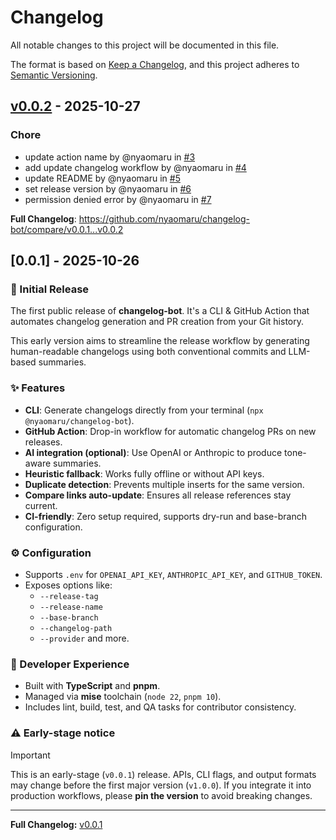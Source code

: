 # Changelog

All notable changes to this project will be documented in this file.

The format is based on [Keep a Changelog](https://keepachangelog.com/en/1.1.0/),
and this project adheres to [Semantic Versioning](https://semver.org/spec/v2.0.0.html).

## [v0.0.2] - 2025-10-27

### Chore

- update action name by @nyaomaru in [#3](https://github.com/nyaomaru/changelog-bot/pull/3)
- add update changelog workflow by @nyaomaru in [#4](https://github.com/nyaomaru/changelog-bot/pull/4)
- update README by @nyaomaru in [#5](https://github.com/nyaomaru/changelog-bot/pull/5)
- set release version by @nyaomaru in [#6](https://github.com/nyaomaru/changelog-bot/pull/6)
- permission denied error by @nyaomaru in [#7](https://github.com/nyaomaru/changelog-bot/pull/7)

**Full Changelog**: https://github.com/nyaomaru/changelog-bot/compare/v0.0.1...v0.0.2

[v0.0.2]: https://github.com/nyaomaru/changelog-bot/compare/v0.0.1...v0.0.2

## [0.0.1] - 2025-10-26

### 🚀 Initial Release

The first public release of **changelog-bot**. It's a CLI & GitHub Action that automates changelog generation and PR creation from your Git history.

This early version aims to streamline the release workflow by generating human-readable changelogs using both conventional commits and LLM-based summaries.

### ✨ Features

- **CLI**: Generate changelogs directly from your terminal (`npx @nyaomaru/changelog-bot`).
- **GitHub Action**: Drop-in workflow for automatic changelog PRs on new releases.
- **AI integration (optional)**: Use OpenAI or Anthropic to produce tone-aware summaries.
- **Heuristic fallback**: Works fully offline or without API keys.
- **Duplicate detection**: Prevents multiple inserts for the same version.
- **Compare links auto-update**: Ensures all release references stay current.
- **CI-friendly**: Zero setup required, supports dry-run and base-branch configuration.

### ⚙️ Configuration

- Supports `.env` for `OPENAI_API_KEY`, `ANTHROPIC_API_KEY`, and `GITHUB_TOKEN`.
- Exposes options like:
  - `--release-tag`
  - `--release-name`
  - `--base-branch`
  - `--changelog-path`
  - `--provider`
    and more.

### 🧩 Developer Experience

- Built with **TypeScript** and **pnpm**.
- Managed via **mise** toolchain (`node 22`, `pnpm 10`).
- Includes lint, build, test, and QA tasks for contributor consistency.

### ⚠️ Early-stage notice

> [!IMPORTANT]
> This is an early-stage (`v0.0.1`) release.
> APIs, CLI flags, and output formats may change before the first major version (`v1.0.0`).
> If you integrate it into production workflows, please **pin the version** to avoid breaking changes.

---

**Full Changelog:** [v0.0.1](https://github.com/nyaomaru/changelog-bot/releases/tag/v0.0.1)
